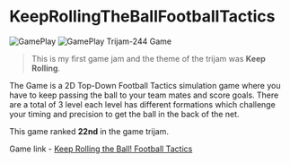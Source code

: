 # KeepRollingTheBallFootballTactics
![GamePlay](https://raw.github.com/SSJAbatron/KeepRollingTheBallFootballTactics/main/gameplay1.png)
![GamePlay](https://raw.github.com/SSJAbatron/KeepRollingTheBallFootballTactics/main/gameplay2.png)
Trijam-244 Game
> This is my first game jam and the theme of the trijam was __Keep Rolling__.

The Game is a 2D Top-Down Football Tactics simulation game where you have to keep passing the ball to your team mates and score goals. There are a total of 3 level each level has different formations which challenge your timing and precision to get the ball in the back of the net.

This game ranked __22nd__ in the game trijam.

Game link - [Keep Rolling the Ball! Football Tactics](https://ssjabatron.itch.io/keep-rolling-the-ball-football-tactics)
